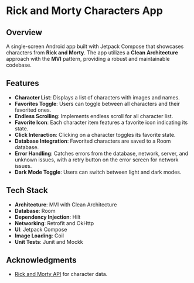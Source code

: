 # Rick and Morty Characters App

## Overview

A single-screen Android app built with Jetpack Compose that showcases characters from **Rick and Morty**. The app utilizes a **Clean Architecture** approach with the **MVI** pattern, providing a robust and maintainable codebase.

## Features

- **Character List**: Displays a list of characters with images and names.
- **Favorites Toggle**: Users can toggle between all characters and their favorited ones.
- **Endless Scrolling**: Implements endless scroll for all character list.
- **Favorite Icon**: Each character item features a favorite icon indicating its state.
- **Click Interaction**: Clicking on a character toggles its favorite state.
- **Database Integration**: Favorited characters are saved to a Room database.
- **Error Handling**: Catches errors from the database, network, server, and unknown issues, with a retry button on the error screen for network issues.
- **Dark Mode Toggle**: Users can switch between light and dark modes.

## Tech Stack

- **Architecture**: MVI with Clean Architecture
- **Database**: Room
- **Dependency Injection**: Hilt
- **Networking**: Retrofit and OkHttp
- **UI**: Jetpack Compose
- **Image Loading**: Coil
- **Unit Tests**: Junit and Mockk

## Acknowledgments

- [Rick and Morty API](https://rickandmortyapi.com/) for character data.

